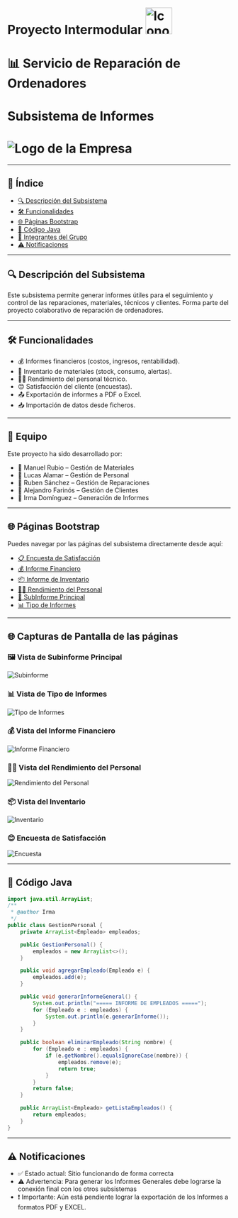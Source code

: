 # Proyecto Intermodular <img src="LogoEmpresa.png" alt="Icono" width="60"/>

# 📊 Servicio de Reparación de Ordenadores  

# Subsistema de Informes 

# ![Logo de la Empresa](https://github.com/wendolin-byte/Informes-Sistema-de-Reparaciones/blob/main/logo-informes.jpg?raw=true)


---

## 📌 Índice

- [🔍 Descripción del Subsistema](#descripción-del-subsistema)
- [🛠 Funcionalidades](#funcionalidades)
- [🌐 Páginas Bootstrap](#páginas-bootstrap)
- [📄 Código Java](#código-java)
- [👥 Integrantes del Grupo](#integrantes-del-grupo)
- [⚠️ Notificaciones](#notificaciones)

---

## 🔍 Descripción del Subsistema

Este subsistema permite generar informes útiles para el seguimiento y control de las reparaciones, materiales, técnicos y clientes. Forma parte del proyecto colaborativo de reparación de ordenadores.

---

## 🛠 Funcionalidades

- 💰 Informes financieros (costos, ingresos, rentabilidad).
- 🧰 Inventario de materiales (stock, consumo, alertas).
- 👨‍🔧 Rendimiento del personal técnico.
- 😊 Satisfacción del cliente (encuestas).
- 📤 Exportación de informes a PDF o Excel.
- 📥 Importación de datos desde ficheros.

---
## 👥 Equipo

Este proyecto ha sido desarrollado por:
- 👨 Manuel Rubio – Gestión de Materiales
- 👨 Lucas Alamar – Gestión de Personal
- 👨 Ruben Sánchez – Gestión de Reparaciones
- 👨 Alejandro Farinós – Gestión de Clientes
- 👩 Irma Domínguez – Generación de Informes

---

## 🌐 Páginas Bootstrap

Puedes navegar por las páginas del subsistema directamente desde aquí:

- [📋 Encuesta de Satisfacción](https://wendolin-byte.github.io/Informes-Sistema-de-Reparaciones/wireframe-bootstrap/Encuesta.html)
- [💰 Informe Financiero](https://wendolin-byte.github.io/Informes-Sistema-de-Reparaciones/wireframe-bootstrap/Financiero.html)
- [📦 Informe de Inventario](https://wendolin-byte.github.io/Informes-Sistema-de-Reparaciones/wireframe-bootstrap/Inventario.html)
- [👨‍🔧 Rendimiento del Personal](https://wendolin-byte.github.io/Informes-Sistema-de-Reparaciones/wireframe-bootstrap/RendimientoPersonal.html)
- [📑 SubInforme Principal](https://wendolin-byte.github.io/Informes-Sistema-de-Reparaciones/wireframe-bootstrap/SubInformePrincipal.html)
- [📊 Tipo de Informes](https://wendolin-byte.github.io/Informes-Sistema-de-Reparaciones/wireframe-bootstrap/TipoInformes.html)

---
## 🌐 Capturas de Pantalla de las páginas

### 🖼️ Vista de Subinforme Principal
![Subinforme](Capturas/SubsistemaInforme.png)

### 📊 Vista de Tipo de Informes
![Tipo de Informes](Capturas/TipoInformes.png)

### 💰 Vista del Informe Financiero
![Informe Financiero](Capturas/Financiero.png)

### 👨‍🔧 Vista del Rendimiento del Personal
![Rendimiento del Personal](Capturas/Personal.png)

### 📦 Vista del Inventario
![Inventario](Capturas/Inventario.png)

### 😊 Encuesta de Satisfacción
![Encuesta](Capturas/Encuesta.png)

---


## 📄 Código Java

```java
import java.util.ArrayList;
/**
 * @author Irma
 */
public class GestionPersonal {
    private ArrayList<Empleado> empleados;

    public GestionPersonal() {
        empleados = new ArrayList<>();
    }

    public void agregarEmpleado(Empleado e) {
        empleados.add(e);
    }

    public void generarInformeGeneral() {
        System.out.println("===== INFORME DE EMPLEADOS =====");
        for (Empleado e : empleados) {
            System.out.println(e.generarInforme());
        }
    }

    public boolean eliminarEmpleado(String nombre) {
        for (Empleado e : empleados) {
            if (e.getNombre().equalsIgnoreCase(nombre)) {
                empleados.remove(e);
                return true;
            }
        }
        return false;
    }

    public ArrayList<Empleado> getListaEmpleados() {
        return empleados;
    }
}

```

---

## ⚠️ Notificaciones
- ✅ Estado actual: Sitio funcionando de forma correcta
- ⚠️ Advertencia: Para generar los Informes Generales debe lograrse la conexión final con los otros subsistemas
- ❗ Importante: Aún está pendiente lograr la exportación de los Informes a formatos PDF y EXCEL.

